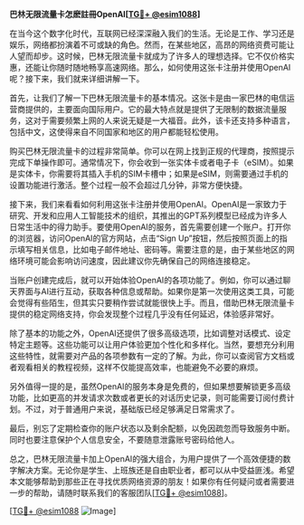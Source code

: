**巴林无限流量卡怎麽註冊OpenAI[[TG💪+ @esim1088](https://t.me/s/esim1088)]**

在当今这个数字化时代，互联网已经深深融入我们的生活。无论是工作、学习还是娱乐，网络都扮演着不可或缺的角色。然而，在某些地区，高昂的网络资费可能让人望而却步。这时候，巴林无限流量卡就成为了许多人的理想选择。它不仅价格实惠，还能让你随时随地畅享高速网络。那么，如何使用这张卡注册并使用OpenAI呢？接下来，我们就来详细讲解一下。

首先，让我们了解一下巴林无限流量卡的基本情况。这张卡是由一家巴林的电信运营商提供的，主要面向国际用户。它的最大特点就是提供了无限制的数据流量服务，这对于需要频繁上网的人来说无疑是一大福音。此外，该卡还支持多种语言，包括中文，这使得来自不同国家和地区的用户都能轻松使用。

购买巴林无限流量卡的过程非常简单。你可以在网上找到正规的代理商，按照提示完成下单操作即可。通常情况下，你会收到一张实体卡或者电子卡（eSIM）。如果是实体卡，你需要将其插入手机的SIM卡槽中；如果是eSIM，则需要通过手机的设置功能进行激活。整个过程一般不会超过几分钟，非常方便快捷。

接下来，我们来看看如何利用这张卡注册并使用OpenAI。OpenAI是一家致力于研究、开发和应用人工智能技术的组织，其推出的GPT系列模型已经成为许多人日常生活中的得力助手。要使用OpenAI的服务，首先需要创建一个账户。打开你的浏览器，访问OpenAI的官方网站，点击“Sign Up”按钮，然后按照页面上的指示填写相关信息，比如电子邮件地址、密码等。需要注意的是，由于某些地区的网络环境可能会影响访问速度，因此建议你先确保自己的网络连接稳定。

当账户创建完成后，就可以开始体验OpenAI的各项功能了。例如，你可以通过聊天界面与AI进行互动，获取各种信息或帮助。如果你是第一次使用这类工具，可能会觉得有些陌生，但其实只要稍作尝试就能很快上手。而且，借助巴林无限流量卡提供的稳定网络支持，你会发现整个过程几乎没有任何延迟，体验感非常好。

除了基本的功能之外，OpenAI还提供了很多高级选项，比如调整对话模式、设定特定主题等。这些功能可以让用户体验更加个性化和多样化。当然，要想充分利用这些特性，就需要对产品的各项参数有一定的了解。为此，你可以查阅官方文档或者观看相关的教程视频，这样不仅能提高效率，也能避免不必要的麻烦。

另外值得一提的是，虽然OpenAI的服务本身是免费的，但如果想要解锁更多高级功能，比如更高的并发请求次数或者更长的对话历史记录，则可能需要订阅付费计划。不过，对于普通用户来说，基础版已经足够满足日常需求了。

最后，别忘了定期检查你的账户状态以及剩余配额，以免因疏忽而导致服务中断。同时也要注意保护个人信息安全，不要随意泄露账号密码给他人。

总之，巴林无限流量卡加上OpenAI的强大组合，为用户提供了一个高效便捷的数字解决方案。无论你是学生、上班族还是自由职业者，都可以从中受益匪浅。希望本文能够帮助到那些正在寻找优质网络资源的朋友！如果你有任何疑问或者需要进一步的帮助，请随时联系我们的客服团队[[TG💪+ @esim1088](https://t.me/s/esim1088)]。

[[TG💪+ @esim1088](https://t.me/s/esim1088) ![Image](https://i.postimg.cc/4NQfJmqS/Snipaste-2025-05-13-00-14-12.png)]